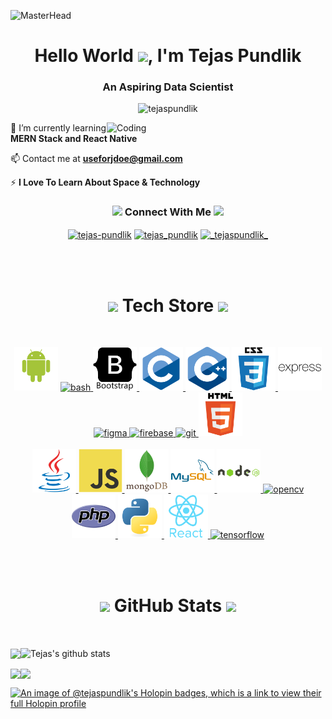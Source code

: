 ![MasterHead](https://camo.githubusercontent.com/ba9f3bd30647e352a3f5e1e45eb45c6ec7bad6155cd16aaedf4a426738da0ca5/68747470733a2f2f696e646f616e616c79746963612e636f6d2f7374617469632f696d616765732f62616e6e6572722e676966)

<h1 align="center">Hello World <img width="10%" src="https://qph.cf2.quoracdn.net/main-qimg-31f99587a5c70736f7f385e332814420" />, I'm Tejas Pundlik</h1>
<h3 align="center">An Aspiring Data Scientist</h3>
<p align="center"><img src="https://komarev.com/ghpvc/?username=tejaspundlik&label=Profile%20views&color=0e75b6&style=flat" alt="tejaspundlik" height="25"/></p>
<img align="right" alt="Coding" width="350" src="https://media.tenor.com/2uyENRmiUt0AAAAC/coding.gif">




🌱 I’m currently learning **MERN Stack and React Native**

📫 Contact me at **useforjdoe@gmail.com**

⚡ **I Love To Learn About Space & Technology**

<h3 align="center"><img src = "https://raw.githubusercontent.com/ShahriarShafin/ShahriarShafin/main/Assets/handshake.gif" height = "30">  Connect With Me  <img src = "https://raw.githubusercontent.com/ShahriarShafin/ShahriarShafin/main/Assets/handshake.gif" height = "30"></h3>
<p align="center">
 <a href="https://linkedin.com/in/tejas-pundlik" target="blank"><img align="center" src="https://img.shields.io/badge/LinkedIn-%230077B5.svg?logo=linkedin&logoColor=white" alt="tejas-pundlik" width="15%"/></a>
<a href="https://twitter.com/tejas_pundlik" target="blank"><img align="center" src="https://img.shields.io/badge/Twitter-%231DA1F2.svg?logo=Twitter&logoColor=white" alt="tejas_pundlik" width="12%"/></a>
<a href="https://instagram.com/_tejaspundlik_" target="blank"><img align="center" src="https://img.shields.io/badge/Instagram-%23E4405F.svg?logo=Instagram&logoColor=white" alt="_tejaspundlik_" width="15%"/></a>
</p>
<br/>
<br/>
<h1 align="center"><img src = "https://media2.giphy.com/media/QssGEmpkyEOhBCb7e1/giphy.gif?cid=ecf05e47a0n3gi1bfqntqmob8g9aid1oyj2wr3ds3mg700bl&rid=giphy.gif" height = "25">  Tech Store  <img src = "https://media2.giphy.com/media/QssGEmpkyEOhBCb7e1/giphy.gif?cid=ecf05e47a0n3gi1bfqntqmob8g9aid1oyj2wr3ds3mg700bl&rid=giphy.gif" height = "25"></h1>
<br />
<p align="center"><a href="https://developer.android.com" target="_blank" rel="noreferrer"> <img src="https://raw.githubusercontent.com/devicons/devicon/master/icons/android/android-original-wordmark.svg" alt="android" height="70"/></a> <a href="https://www.gnu.org/software/bash/" target="_blank" rel="noreferrer"> <img src="https://www.vectorlogo.zone/logos/gnu_bash/gnu_bash-icon.svg" alt="bash" height="70"/> </a> <a href="https://getbootstrap.com" target="_blank" rel="noreferrer"> <img src="https://raw.githubusercontent.com/devicons/devicon/master/icons/bootstrap/bootstrap-plain-wordmark.svg" alt="bootstrap" height="70"/> </a> <a href="https://www.cprogramming.com/" target="_blank" rel="noreferrer"> <img src="https://raw.githubusercontent.com/devicons/devicon/master/icons/c/c-original.svg" alt="c" height="70"/> </a> <a href="https://www.w3schools.com/cpp/" target="_blank" rel="noreferrer"> <img src="https://raw.githubusercontent.com/devicons/devicon/master/icons/cplusplus/cplusplus-original.svg" alt="cplusplus" height="70"/> </a> <a href="https://www.w3schools.com/css/" target="_blank" rel="noreferrer"> <img src="https://raw.githubusercontent.com/devicons/devicon/master/icons/css3/css3-original-wordmark.svg" alt="css3" height="70"/> </a> <a href="https://expressjs.com" target="_blank" rel="noreferrer"> <img src="https://raw.githubusercontent.com/devicons/devicon/master/icons/express/express-original-wordmark.svg" alt="express" height="70"/> </a> <a href="https://www.figma.com/" target="_blank" rel="noreferrer"> <img src="https://www.vectorlogo.zone/logos/figma/figma-icon.svg" alt="figma" height="70"/> </a> <a href="https://firebase.google.com/" target="_blank" rel="noreferrer"> <img src="https://www.vectorlogo.zone/logos/firebase/firebase-icon.svg" alt="firebase" height="70"/> </a> <a href="https://git-scm.com/" target="_blank" rel="noreferrer"> <img src="https://www.vectorlogo.zone/logos/git-scm/git-scm-icon.svg" alt="git" height="70"/> </a> <a href="https://www.w3.org/html/" target="_blank" rel="noreferrer"> <img src="https://raw.githubusercontent.com/devicons/devicon/master/icons/html5/html5-original-wordmark.svg" alt="html5" height="70"/> </a><br/><br/> <a href="https://www.java.com" target="_blank" rel="noreferrer"> <img src="https://raw.githubusercontent.com/devicons/devicon/master/icons/java/java-original.svg" alt="java" height="70"/> </a> <a href="https://developer.mozilla.org/en-US/docs/Web/JavaScript" target="_blank" rel="noreferrer"> <img src="https://raw.githubusercontent.com/devicons/devicon/master/icons/javascript/javascript-original.svg" alt="javascript" height="70"/> </a><a href="https://www.mongodb.com/" target="_blank" rel="noreferrer"> <img src="https://raw.githubusercontent.com/devicons/devicon/master/icons/mongodb/mongodb-original-wordmark.svg" alt="mongodb" height="70"/> </a> <a href="https://www.mysql.com/" target="_blank" rel="noreferrer"> <img src="https://raw.githubusercontent.com/devicons/devicon/master/icons/mysql/mysql-original-wordmark.svg" alt="mysql" height="70"/> </a> <a href="https://nodejs.org" target="_blank" rel="noreferrer"> <img src="https://raw.githubusercontent.com/devicons/devicon/master/icons/nodejs/nodejs-original-wordmark.svg" alt="nodejs" height="70"/> </a> <a href="https://opencv.org/" target="_blank" rel="noreferrer"> <img src="https://www.vectorlogo.zone/logos/opencv/opencv-icon.svg" alt="opencv" height="70"/> </a> <a href="https://www.php.net" target="_blank" rel="noreferrer"> <img src="https://raw.githubusercontent.com/devicons/devicon/master/icons/php/php-original.svg" alt="php" height="70"/> </a> <a href="https://www.python.org" target="_blank" rel="noreferrer"> <img src="https://raw.githubusercontent.com/devicons/devicon/master/icons/python/python-original.svg" alt="python" height="70"/> </a> <a href="https://reactjs.org/" target="_blank" rel="noreferrer"> <img src="https://raw.githubusercontent.com/devicons/devicon/master/icons/react/react-original-wordmark.svg" alt="react" height="70"/> </a> <a href="https://www.tensorflow.org" target="_blank" rel="noreferrer"> <img src="https://www.vectorlogo.zone/logos/tensorflow/tensorflow-icon.svg" alt="tensorflow" height="70"/> </a> </p>
<br/>
<br/>

<h1 align="center"><img src = "https://raw.githubusercontent.com/gist/ManulMax/2d20af60d709805c55fd784ca7cba4b9/raw/bcfeac7604f674ace63623106eb8bb8471d844a6/github.gif" height = "25">  GitHub Stats  <img src = "https://raw.githubusercontent.com/gist/ManulMax/2d20af60d709805c55fd784ca7cba4b9/raw/bcfeac7604f674ace63623106eb8bb8471d844a6/github.gif" height = "25"></h1>
<br />



<a><img  width="50%" align="center" src="https://github-readme-streak-stats.herokuapp.com?user=tejaspundlik&theme=dark" /></a><a><img align="center" width="50%" src="https://github-readme-stats-sigma-five.vercel.app/api?username=tejaspundlik&show_icons=true&count_private=true&theme=tokyonight" alt="Tejas's github stats" /></a>

 <a><img width="27%" align="center" src="https://github-readme-stats-sigma-five.vercel.app/api/top-langs/?username=tejaspundlik&show_icons=true&theme=radical&hideborder=false" /></a><a><img align="center" width="73%" src="https://github-readme-activity-graph.cyclic.app/graph?username=tejaspundlik&bg_color=282828&color=BABABA&line=d1a01f&point=c58545&hide_border=true" /></a>

[![An image of @tejaspundlik's Holopin badges, which is a link to view their full Holopin profile](https://holopin.me/tejaspundlik)](https://holopin.io/@tejaspundlik)
